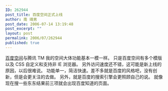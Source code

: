 ```yaml
---
ID: 262944
post_title: 百度空间正式上线
author: 南 靖男
post_date: 2006-07-14 13:19:48
post_excerpt: ""
layout: post
permalink: 2006/07/262944
published: true
---
```

<a href="http://hi.baidu.com">百度空间</a>与腾讯 TM 我的空间大体功能基本一模一样。
只是百度空间有多个模版以及 CSS 自定义和支持非 IE 浏览器。
另外访问速度还不错，这可能是新上线的原因，以后很难说。
功能单一，简洁快速。差不多就是百度的风格吧，没有创新，但是会更关注的去做。
另外，就是百度的搜索引擎会更照顾自己的说。
就像现在搜一些东东结果前三项就会出现百度知道的页面。